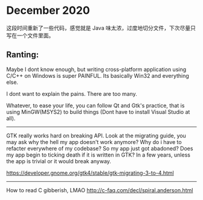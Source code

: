 # December 2020


这段时间重新了一些代码，感觉就是 Java 味太浓，过度地切分文件，下次尽量只写在一个文件里面。

Ranting:
---
Maybe I dont know enough, but writing cross-platform application using C/C++ on Windows is super PAINFUL. Its basically Win32 and everything else.

I dont want to explain the pains. There are too many.

Whatever, to ease your life, you can follow Qt and Gtk's practice, that is using MinGW(MSYS2) to build things (Dont have to install Visual Studio at all).

___
 
GTK really works hard on breaking API. Look at the migrating guide, you may ask why the hell my app doesn't work anymore? Why do i have to refacter everywhere of my codebase? So my app just got abadoned? Does my app begin to ticking death if it is written in GTK? In a few years, unless the app is trivial or it would break anyway.

<https://developer.gnome.org/gtk4/stable/gtk-migrating-3-to-4.html>

---

How to read C gibberish, LMAO
http://c-faq.com/decl/spiral.anderson.html

